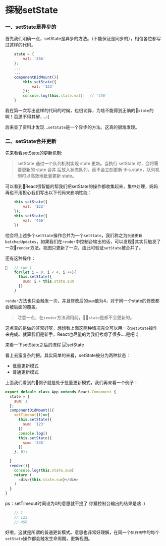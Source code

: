 # 探秘setState

### 一、setState是异步的
首先我们明确一点，setState是异步的方法。（不能保证是同步的），相信各位都写过这样的代码。
```javascript
    state = {
        val: '456'
    };
    ...
    ...
    componentDidMount(){
        this.setState({
            val: '123'
        });
        console.log(this.state.val);  // '456'
    } 
```
我在第一次写出这样的代码的时候，也很诧异，为啥不能得到正确的`state`的啊！百思不得其解.....:(

后来查了资料才发现...`setState`是一个异步的方法。这真的很难发现。
### 二、setState合并更新
先来看看setState的更新机制:
>   setState 通过一个队列机制实现 state 更新。当执行 setState 时，会将需要更新的 state 合并 后放入状态队列，而不会立刻更新 this.state，队列机制可以高效地批量更新 state。

可以看到React很智能的帮我们把setState的操作都收集起来，集中处理，妈妈再也不用担心我们写出以下代码来影响性能：
```javascript
    this.setState({
        val: '123'
    });
    this.setState({
        val: '456'
    })
```
他会将上述多个`setState`操作合并为一个`setState`，我们称之为`批量更新 batchedUpdates`，如果我们在`render`中控制台输出的话，可以发现其实只触发了一次`render`方法。视图只更新了一次，由此可验证`setState`被合并了。

还有这种操作：
```javascript
   // sum 1
    for(let i = 0; i < 4; i ++){
      this.setState({
        sum: i + this.state.sum
      })
    }
```
`render`方法也只会触发一次，并且修改后的`sum`值为4，对于同一个state的修改都会被后面的覆盖。

>   注意一点，在`render`方法调用前，`state`是都不会更新的。

这点真的是做的非常好呀，想想看上面这两种情况完全可以用一次`setState`操作来完成。就算我们是新手，React也尽量的为我们考虑了很多....是吧 :)


来看一下setState之后的流程
![setState](https://github.com/w771854332/bengiBlog-node/blob/master/public/screenshot/setState.png?raw=true)

看上去蛮复杂的把。其实简单的来看，setState被分为两种状态：
-   批量更新模式
-   普通更新模式

上面我们看到的例子就是处于批量更新模式，我们再来看一个例子：

```javascript
export default class App extends React.Component {
  state = {
    sum: 1
  };
  componentDidMount(){
    setTimeout(()=>{
      this.setState({
        sum: '123'
      })
      console.log()
      this.setState({
        sum: '345'
      })
    }, 0);
    
  }
  render(){
    console.log(this.state.sum)
    return (
      <div>{this.state.sum}</div>
    )
  }
}
```

ps：setTimeout时间设为0的意思就不提了
你猜控制台输出的结果是啥 :)


```javascript
    // 1
    // 123
    // 456
```

好啦，这就是所谓的普通更新模式。意思也非常好理解，在同一个`执行栈`中的每个`setState`操作都会触发生命周期，更新视图。